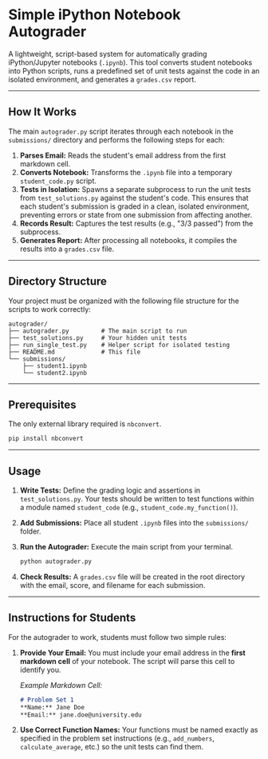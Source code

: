 # Simple iPython Notebook Autograder

A lightweight, script-based system for automatically grading iPython/Jupyter notebooks (`.ipynb`). This tool converts student notebooks into Python scripts, runs a predefined set of unit tests against the code in an isolated environment, and generates a `grades.csv` report.

---
## How It Works

The main `autograder.py` script iterates through each notebook in the `submissions/` directory and performs the following steps for each:
1.  **Parses Email:** Reads the student's email address from the first markdown cell.
2.  **Converts Notebook:** Transforms the `.ipynb` file into a temporary `student_code.py` script.
3.  **Tests in Isolation:** Spawns a separate subprocess to run the unit tests from `test_solutions.py` against the student's code. This ensures that each student's submission is graded in a clean, isolated environment, preventing errors or state from one submission from affecting another.
4.  **Records Result:** Captures the test results (e.g., "3/3 passed") from the subprocess.
5.  **Generates Report:** After processing all notebooks, it compiles the results into a `grades.csv` file.

---
## Directory Structure

Your project must be organized with the following file structure for the scripts to work correctly:

```
autograder/
├── autograder.py         # The main script to run
├── test_solutions.py     # Your hidden unit tests
├── run_single_test.py    # Helper script for isolated testing
├── README.md             # This file
└── submissions/
    ├── student1.ipynb
    └── student2.ipynb
```

---
## Prerequisites

The only external library required is `nbconvert`.

```bash
pip install nbconvert
```

---
## Usage

1.  **Write Tests:** Define the grading logic and assertions in `test_solutions.py`. Your tests should be written to test functions within a module named `student_code` (e.g., `student_code.my_function()`).

2.  **Add Submissions:** Place all student `.ipynb` files into the `submissions/` folder.

3.  **Run the Autograder:** Execute the main script from your terminal.
    ```bash
    python autograder.py
    ```
4.  **Check Results:** A `grades.csv` file will be created in the root directory with the email, score, and filename for each submission.

---
## Instructions for Students

For the autograder to work, students must follow two simple rules:

1.  **Provide Your Email:** You must include your email address in the **first markdown cell** of your notebook. The script will parse this cell to identify you.

    *Example Markdown Cell:*
    ```markdown
    # Problem Set 1
    **Name:** Jane Doe
    **Email:** jane.doe@university.edu
    ```

2.  **Use Correct Function Names:** Your functions must be named exactly as specified in the problem set instructions (e.g., `add_numbers`, `calculate_average`, etc.) so the unit tests can find them.
